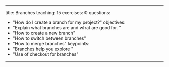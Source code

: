 
---
title: Branches
teaching: 15
exercises: 0
questions:
- "How do I create a branch for my project?"
objectives:
- "Explain what branches are and what are good for. "
- "How to create a new branch"
- "How to switch between branches"
- "How to merge branches"
keypoints:
- "Branches help you explore "
- "Use of checkout for branches"
---
